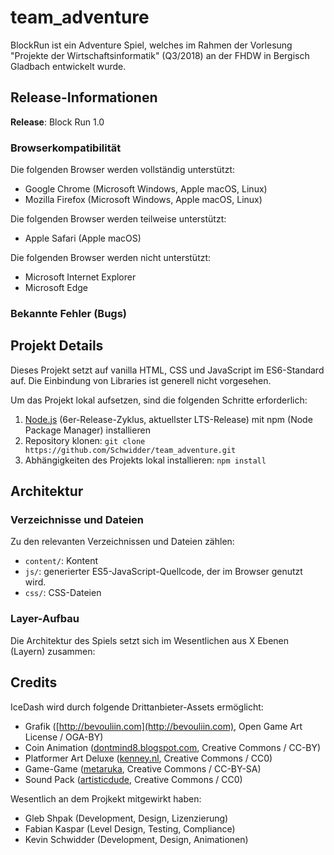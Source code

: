 # team_adventure
BlockRun ist ein Adventure Spiel, welches im Rahmen der Vorlesung "Projekte der Wirtschaftsinformatik" (Q3/2018) an der FHDW in Bergisch Gladbach entwickelt wurde.

## Release-Informationen
**Release**: Block Run 1.0

### Browserkompatibilität
Die folgenden Browser werden vollständig unterstützt:
* Google Chrome (Microsoft Windows, Apple macOS, Linux)
* Mozilla Firefox (Microsoft Windows, Apple macOS, Linux)

Die folgenden Browser werden teilweise unterstützt:
* Apple Safari (Apple macOS)

Die folgenden Browser werden nicht unterstützt:
* Microsoft Internet Explorer
* Microsoft Edge

### Bekannte Fehler (Bugs)


## Projekt Details
Dieses Projekt setzt auf vanilla HTML, CSS und JavaScript im ES6-Standard auf.
Die Einbindung von Libraries ist generell nicht vorgesehen.

Um das Projekt lokal aufsetzen, sind die folgenden Schritte erforderlich:
1. [Node.js](https://nodejs.org/de/) (6er-Release-Zyklus, aktuellster LTS-Release) mit npm (Node Package Manager) installieren
1. Repository klonen: `git clone https://github.com/Schwidder/team_adventure.git`
2. Abhängigkeiten des Projekts lokal installieren: `npm install`

## Architektur
### Verzeichnisse und Dateien
Zu den relevanten Verzeichnissen und Dateien zählen:
* `content/`: Kontent
* `js/`: generierter ES5-JavaScript-Quellcode, der im Browser genutzt wird.
* `css/`: CSS-Dateien


### Layer-Aufbau
Die Architektur des Spiels setzt sich im Wesentlichen aus X Ebenen (Layern) zusammen:



## Credits
IceDash wird durch folgende Drittanbieter-Assets ermöglicht:
* Grafik ([http://bevouliin.com](http://bevouliin.com), Open Game Art License / OGA-BY)
* Coin Animation ([dontmind8.blogspot.com](dontmind8.blogspot.com), Creative Commons / CC-BY)
* Platformer Art Deluxe ([kenney.nl](kenney.nl), Creative Commons / CC0)
* Game-Game ([metaruka](https://opengameart.org/content/game-game), Creative Commons / CC-BY-SA)
* Sound Pack ([artisticdude](https://opengameart.org/content/rpg-sound-pack), Creative Commons / CC0)

Wesentlich an dem Projkekt mitgewirkt haben:
* Gleb Shpak (Development, Design, Lizenzierung)
* Fabian Kaspar (Level Design, Testing, Compliance)
* Kevin Schwidder (Development, Design, Animationen)

